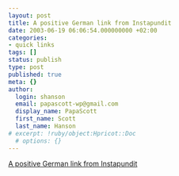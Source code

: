```yaml
---
layout: post
title: A positive German link from Instapundit
date: 2003-06-19 06:06:54.000000000 +02:00
categories:
- quick links
tags: []
status: publish
type: post
published: true
meta: {}
author:
  login: shanson
  email: papascott-wp@gmail.com
  display_name: PapaScott
  first_name: Scott
  last_name: Hanson
# excerpt: !ruby/object:Hpricot::Doc
  # options: {}
---
```

<p><a title="Stop the presses! He isn't even being sarcastic!" href="http://www.instapundit.com/archives/010153.php">A positive German link from Instapundit</a></p>
